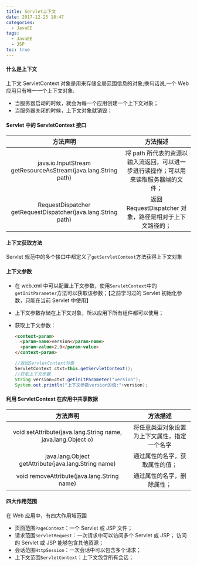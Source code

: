 ```yaml
---
title: Servlet上下文
date: 2017-12-25 18:47
categories:
  - JavaEE
tags:
  - JavaEE
  - JSP
toc: true
---
```


#### 什么是上下文

上下文 ServletContext 对象是用来存储全局范围信息的对象;换句话说,一个 Web 应用只有唯一一个上下文对象.

- 当服务器启动的时候，就会为每一个应用创建一个上下文对象；
- 当服务器关闭的时候，上下文对象就销毁；

#### Servlet 中的 ServletContext 接口

|                            方法声明                            |                                       方法描述                                       |
| :------------------------------------------------------------: | :----------------------------------------------------------------------------------: |
| java.io.InputStream getResourceAsStream(java.lang.String path) | 将 path 所代表的资源以输入流返回，可以进一步进行读操作；可以用来读取服务器端的文件； |
| RequestDispatcher getRequestDispatcher(java.lang.String path)  |               返回 RequestDispatcher 对象，路径是相对于上下文路径的；                |

#### 上下文获取方法

Servlet 规范中的多个接口中都定义了`getServletContext`方法获得上下文对象

#### 上下文参数

- 在 web.xml 中可以配置上下文参数，使用`ServletContext`中的`getInitParameter`方法可以获取该参数；【之前学习过的 Servlet 初始化参数，只能在当前 Servlet 中使用】
- 上下文参数存储在上下文对象，所以应用下所有组件都可以使用；
- 获取上下文参数：

  ```html
  <context-param>
    <param-name>version</param-name>
    <param-value>2.0</param-value>
  </context-param>
  ```

  ```java
  //返回ServletContext对象
  ServletContext ctxt=this.getServletContext();
  //获取上下文参数
  String version=ctxt.getinitParameter("version");
  System.out.println("上下文参数version的值:"+version);
  ```

#### 利用 ServletContext 在应用中共享数据

|                           方法声明                           |                   方法描述                   |
| :----------------------------------------------------------: | :------------------------------------------: |
| void setAttribute(java.lang.String name, java.lang.Object o) | 将任意类型对象设置为上下文属性，指定一个名字 |
|     java.lang.Object getAttribute(java.lang.String name)     |        通过属性的名字，获取属性的值；        |
|         void removeAttribute(java.lang.String name)          |          通过属性的名字，删除属性；          |

#### 四大作用范围

在 Web 应用中，有四大作用域范围

- 页面范围`PageContext`：一个 Servlet 或 JSP 文件；
- 请求范围`ServletRequest`：一次请求中可以访问多个 Servlet 或 JSP； 访问的 Servlet 或 JSP 能够包含其他资源；
- 会话范围`HttpSession`：一次会话中可以包含多个请求；
- 上下文范围`ServletContext`：上下文包含所有会话；
